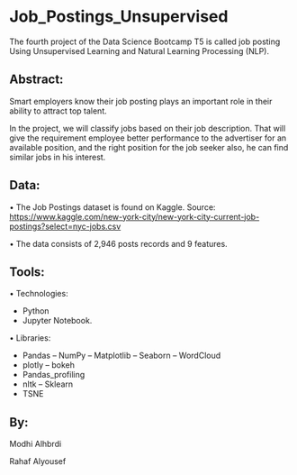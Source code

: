 # Job_Postings_Unsupervised
The fourth project of the Data Science Bootcamp T5 is called job posting Using Unsupervised Learning and Natural Learning Processing (NLP).

## Abstract:
Smart employers know their job posting plays an important role in their ability to attract top talent.

In the project, we will classify jobs based on their job description. That will give the requirement employee better performance to the advertiser for an available position, and the right position for the job seeker also, he can find similar jobs in his interest.

## Data:
• The Job Postings dataset is found on Kaggle. Source: https://www.kaggle.com/new-york-city/new-york-city-current-job-postings?select=nyc-jobs.csv

• The data consists of 2,946 posts records and 9 features.

## Tools:

• Technologies: 
- Python 
- Jupyter Notebook.

• Libraries: 
- Pandas 
– NumPy 
– Matplotlib 
– Seaborn 
– WordCloud 
- plotly 
– bokeh 
- Pandas_profiling 
- nltk 
– Sklearn 
- TSNE

## By:
Modhi Alhbrdi 

Rahaf Alyousef
